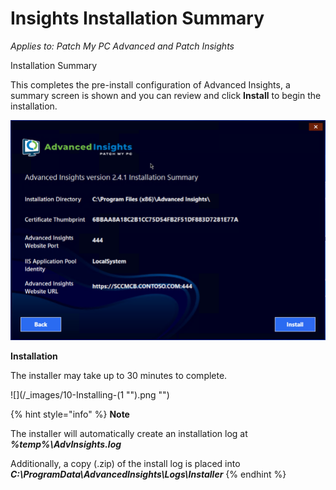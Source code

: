 # Insights Installation Summary

_Applies to: Patch My PC Advanced and Patch Insights_

Installation Summary

This completes the pre-install configuration of Advanced Insights, a summary screen is shown and you can review and click **Install** to begin the installation.

![](/_images/vmconnect_LDvkhQTKhv.png "")

**Installation**

The installer may take up to 30 minutes to complete.

![](/_images/10-Installing-(1 "").png "")

{% hint style="info" %}
**Note**

The installer will automatically create an installation log at _**%temp%\AdvInsights.log**_

Additionally, a copy (.zip) of the install log is placed into _**C:\ProgramData\AdvancedInsights\Logs\Installer**_
{% endhint %}
